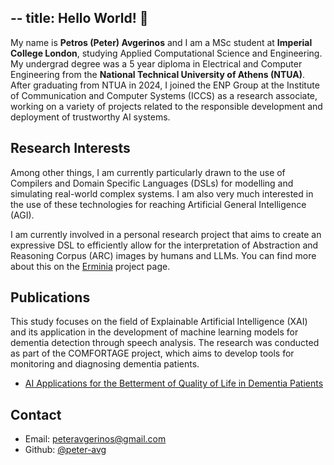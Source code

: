 --
title: Hello World! 👋 
--

My name is **Petros (Peter) Avgerinos** and I am a MSc student at **Imperial College London**,
studying Applied Computational Science and Engineering. My undergrad degree was a 5 year
diploma in Electrical and Computer Engineering from the **National Technical University of Athens (NTUA)**.
After graduating from NTUA in 2024, I joined the ENP Group at the Institute of Communication and Computer Systems (ICCS)
as a research associate, working on a variety of projects related to the responsible development and deployment of trustworthy AI systems.

## Research Interests

Among other things, I am currently particularly drawn to the use of Compilers and  Domain
Specific Languages (DSLs) for modelling and simulating real-world complex systems.
I am also very much interested in the use of these technologies for reaching Artificial General Intelligence (AGI).

I am currently involved in a personal research project that aims to create an expressive 
DSL to efficiently allow for the interpretation of Abstraction and Reasoning Corpus (ARC) images 
by humans and LLMs. You can find more about this on the [Erminia](ermnia.md) project page.

## Publications

This study focuses on the field of Explainable Artificial Intelligence (XAI) and its application in the development of machine learning models for dementia detection through speech analysis. The research was conducted as part of the COMFORTAGE project, which aims to develop tools for monitoring and diagnosing dementia patients.
- [AI Applications for the Betterment of Quality of Life in Dementia Patients](https://dspace.lib.ntua.gr/xmlui/handle/123456789/61054?show=full)

## Contact

- Email: peteravgerinos@gmail.com
- Github: [@peter-avg](https://github.com/peter-avg)
